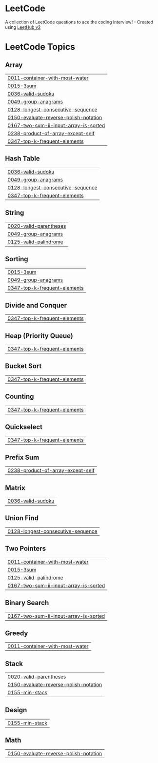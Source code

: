 # LeetCode
A collection of LeetCode questions to ace the coding interview! - Created using [LeetHub v2](https://github.com/arunbhardwaj/LeetHub-2.0)

<!---LeetCode Topics Start-->
# LeetCode Topics
## Array
|  |
| ------- |
| [0011-container-with-most-water](https://github.com/advaithsomula/LeetCode/tree/master/0011-container-with-most-water) |
| [0015-3sum](https://github.com/advaithsomula/LeetCode/tree/master/0015-3sum) |
| [0036-valid-sudoku](https://github.com/advaithsomula/LeetCode/tree/master/0036-valid-sudoku) |
| [0049-group-anagrams](https://github.com/advaithsomula/LeetCode/tree/master/0049-group-anagrams) |
| [0128-longest-consecutive-sequence](https://github.com/advaithsomula/LeetCode/tree/master/0128-longest-consecutive-sequence) |
| [0150-evaluate-reverse-polish-notation](https://github.com/advaithsomula/LeetCode/tree/master/0150-evaluate-reverse-polish-notation) |
| [0167-two-sum-ii-input-array-is-sorted](https://github.com/advaithsomula/LeetCode/tree/master/0167-two-sum-ii-input-array-is-sorted) |
| [0238-product-of-array-except-self](https://github.com/advaithsomula/LeetCode/tree/master/0238-product-of-array-except-self) |
| [0347-top-k-frequent-elements](https://github.com/advaithsomula/LeetCode/tree/master/0347-top-k-frequent-elements) |
## Hash Table
|  |
| ------- |
| [0036-valid-sudoku](https://github.com/advaithsomula/LeetCode/tree/master/0036-valid-sudoku) |
| [0049-group-anagrams](https://github.com/advaithsomula/LeetCode/tree/master/0049-group-anagrams) |
| [0128-longest-consecutive-sequence](https://github.com/advaithsomula/LeetCode/tree/master/0128-longest-consecutive-sequence) |
| [0347-top-k-frequent-elements](https://github.com/advaithsomula/LeetCode/tree/master/0347-top-k-frequent-elements) |
## String
|  |
| ------- |
| [0020-valid-parentheses](https://github.com/advaithsomula/LeetCode/tree/master/0020-valid-parentheses) |
| [0049-group-anagrams](https://github.com/advaithsomula/LeetCode/tree/master/0049-group-anagrams) |
| [0125-valid-palindrome](https://github.com/advaithsomula/LeetCode/tree/master/0125-valid-palindrome) |
## Sorting
|  |
| ------- |
| [0015-3sum](https://github.com/advaithsomula/LeetCode/tree/master/0015-3sum) |
| [0049-group-anagrams](https://github.com/advaithsomula/LeetCode/tree/master/0049-group-anagrams) |
| [0347-top-k-frequent-elements](https://github.com/advaithsomula/LeetCode/tree/master/0347-top-k-frequent-elements) |
## Divide and Conquer
|  |
| ------- |
| [0347-top-k-frequent-elements](https://github.com/advaithsomula/LeetCode/tree/master/0347-top-k-frequent-elements) |
## Heap (Priority Queue)
|  |
| ------- |
| [0347-top-k-frequent-elements](https://github.com/advaithsomula/LeetCode/tree/master/0347-top-k-frequent-elements) |
## Bucket Sort
|  |
| ------- |
| [0347-top-k-frequent-elements](https://github.com/advaithsomula/LeetCode/tree/master/0347-top-k-frequent-elements) |
## Counting
|  |
| ------- |
| [0347-top-k-frequent-elements](https://github.com/advaithsomula/LeetCode/tree/master/0347-top-k-frequent-elements) |
## Quickselect
|  |
| ------- |
| [0347-top-k-frequent-elements](https://github.com/advaithsomula/LeetCode/tree/master/0347-top-k-frequent-elements) |
## Prefix Sum
|  |
| ------- |
| [0238-product-of-array-except-self](https://github.com/advaithsomula/LeetCode/tree/master/0238-product-of-array-except-self) |
## Matrix
|  |
| ------- |
| [0036-valid-sudoku](https://github.com/advaithsomula/LeetCode/tree/master/0036-valid-sudoku) |
## Union Find
|  |
| ------- |
| [0128-longest-consecutive-sequence](https://github.com/advaithsomula/LeetCode/tree/master/0128-longest-consecutive-sequence) |
## Two Pointers
|  |
| ------- |
| [0011-container-with-most-water](https://github.com/advaithsomula/LeetCode/tree/master/0011-container-with-most-water) |
| [0015-3sum](https://github.com/advaithsomula/LeetCode/tree/master/0015-3sum) |
| [0125-valid-palindrome](https://github.com/advaithsomula/LeetCode/tree/master/0125-valid-palindrome) |
| [0167-two-sum-ii-input-array-is-sorted](https://github.com/advaithsomula/LeetCode/tree/master/0167-two-sum-ii-input-array-is-sorted) |
## Binary Search
|  |
| ------- |
| [0167-two-sum-ii-input-array-is-sorted](https://github.com/advaithsomula/LeetCode/tree/master/0167-two-sum-ii-input-array-is-sorted) |
## Greedy
|  |
| ------- |
| [0011-container-with-most-water](https://github.com/advaithsomula/LeetCode/tree/master/0011-container-with-most-water) |
## Stack
|  |
| ------- |
| [0020-valid-parentheses](https://github.com/advaithsomula/LeetCode/tree/master/0020-valid-parentheses) |
| [0150-evaluate-reverse-polish-notation](https://github.com/advaithsomula/LeetCode/tree/master/0150-evaluate-reverse-polish-notation) |
| [0155-min-stack](https://github.com/advaithsomula/LeetCode/tree/master/0155-min-stack) |
## Design
|  |
| ------- |
| [0155-min-stack](https://github.com/advaithsomula/LeetCode/tree/master/0155-min-stack) |
## Math
|  |
| ------- |
| [0150-evaluate-reverse-polish-notation](https://github.com/advaithsomula/LeetCode/tree/master/0150-evaluate-reverse-polish-notation) |
<!---LeetCode Topics End-->